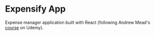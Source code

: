 # Expensify App

Expense manager application built with React (following Andrew Mead's [course](https://www.udemy.com/react-2nd-edition/) on Udemy).
